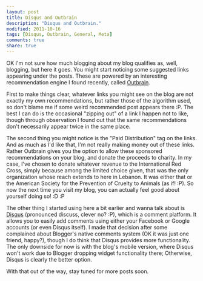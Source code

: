 ```yaml
---
layout: post
title: Disqus and Outbrain
description: "Disqus and Outbrain."
modified: 2011-10-16
tags: [Disqus, Outbrain, General, Meta]
comments: true
share: true
---
```


OK I'm not sure how much blogging about my blog qualifies as, well, blogging, but here it goes. You might start noticing some suggested links appearing under the posts. These are powered by an interesting recommendation engine I found recently, called [Outbrain](http://outbrain.com "Outbrain").

First to make things clear, whatever links you might see on the blog are not exactly my own recommendations, but rather those of the algorithm used, so don't blame me if some weird recommended post appears there :P. The best I can do is the occasional "zipping out" of a link I happen not to like, though through observation I found out that the same recommendations don't necessarily appear twice in the same place.

The second thing you might notice is the "Paid Distribution" tag on the links. And as much as I'd like that, I'm not really making money out of these links. Rather Outbrain gives you the option to allow these sponsored recommendations on your blog, and donate the proceeds to charity. In my case, I've chosen to donate whatever revenue to the International Red Cross, simply because among the limited choice given, that was the only organization whose reach extends to here in Lebanon. It was either that or the American Society for the Prevention of Cruelty to Animals (as if! :P). So now the next time you visit my blog, you can actually feel good about yourself doing so! :D :P

The other thing I started using here a bit earlier and wanna talk about is [Disqus](http://disqus.com "Disqus") (pronounced discuss, clever no? :P), which is a comment platform. It allows you to easily add comments using either your Facebook or Google accounts (or even Disqus itself). I made that decision after some complained about Blogger's native comments system (OK it was just one friend, happy?), though I do think that Disqus provides more functionality. The only downside for now is with the blog's mobile version, where Disqus won't work due to Blogger dropping widget functionality there; Otherwise, Disqus is clearly the better option.

With that out of the way, stay tuned for more posts soon.